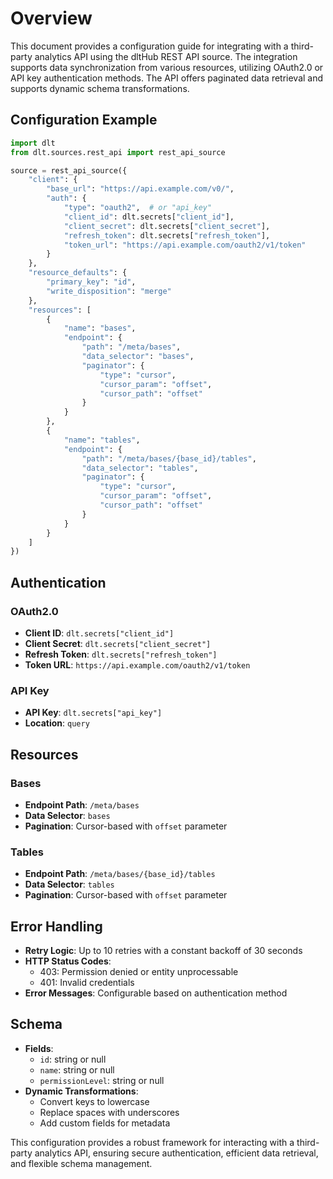 # Overview

This document provides a configuration guide for integrating with a third-party analytics API using the dltHub REST API source. The integration supports data synchronization from various resources, utilizing OAuth2.0 or API key authentication methods. The API offers paginated data retrieval and supports dynamic schema transformations.

## Configuration Example

```python
import dlt
from dlt.sources.rest_api import rest_api_source

source = rest_api_source({
    "client": {
        "base_url": "https://api.example.com/v0/",
        "auth": {
            "type": "oauth2",  # or "api_key"
            "client_id": dlt.secrets["client_id"],
            "client_secret": dlt.secrets["client_secret"],
            "refresh_token": dlt.secrets["refresh_token"],
            "token_url": "https://api.example.com/oauth2/v1/token"
        }
    },
    "resource_defaults": {
        "primary_key": "id",
        "write_disposition": "merge"
    },
    "resources": [
        {
            "name": "bases",
            "endpoint": {
                "path": "/meta/bases",
                "data_selector": "bases",
                "paginator": {
                    "type": "cursor",
                    "cursor_param": "offset",
                    "cursor_path": "offset"
                }
            }
        },
        {
            "name": "tables",
            "endpoint": {
                "path": "/meta/bases/{base_id}/tables",
                "data_selector": "tables",
                "paginator": {
                    "type": "cursor",
                    "cursor_param": "offset",
                    "cursor_path": "offset"
                }
            }
        }
    ]
})
```

## Authentication

### OAuth2.0

- **Client ID**: `dlt.secrets["client_id"]`
- **Client Secret**: `dlt.secrets["client_secret"]`
- **Refresh Token**: `dlt.secrets["refresh_token"]`
- **Token URL**: `https://api.example.com/oauth2/v1/token`

### API Key

- **API Key**: `dlt.secrets["api_key"]`
- **Location**: `query`

## Resources

### Bases

- **Endpoint Path**: `/meta/bases`
- **Data Selector**: `bases`
- **Pagination**: Cursor-based with `offset` parameter

### Tables

- **Endpoint Path**: `/meta/bases/{base_id}/tables`
- **Data Selector**: `tables`
- **Pagination**: Cursor-based with `offset` parameter

## Error Handling

- **Retry Logic**: Up to 10 retries with a constant backoff of 30 seconds
- **HTTP Status Codes**: 
  - 403: Permission denied or entity unprocessable
  - 401: Invalid credentials
- **Error Messages**: Configurable based on authentication method

## Schema

- **Fields**: 
  - `id`: string or null
  - `name`: string or null
  - `permissionLevel`: string or null
- **Dynamic Transformations**: 
  - Convert keys to lowercase
  - Replace spaces with underscores
  - Add custom fields for metadata

This configuration provides a robust framework for interacting with a third-party analytics API, ensuring secure authentication, efficient data retrieval, and flexible schema management.